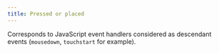 ```yaml
---
title: Pressed or placed
---
```


Corresponds to JavaScript event handlers considered as descendant events (`mousedown`, `touchstart` for example).
